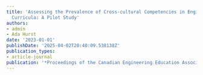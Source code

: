 ```yaml
---
title: 'Assessing the Prevalence of Cross-cultural Competencies in Engineering Design
  Curricula: A Pilot Study'
authors:
- admin
- Ada Hurst
date: '2023-01-01'
publishDate: '2025-04-02T20:40:09.538138Z'
publication_types:
- article-journal
publication: '*Proceedings of the Canadian Engineering Education Association (CEEA)*'
---
```


